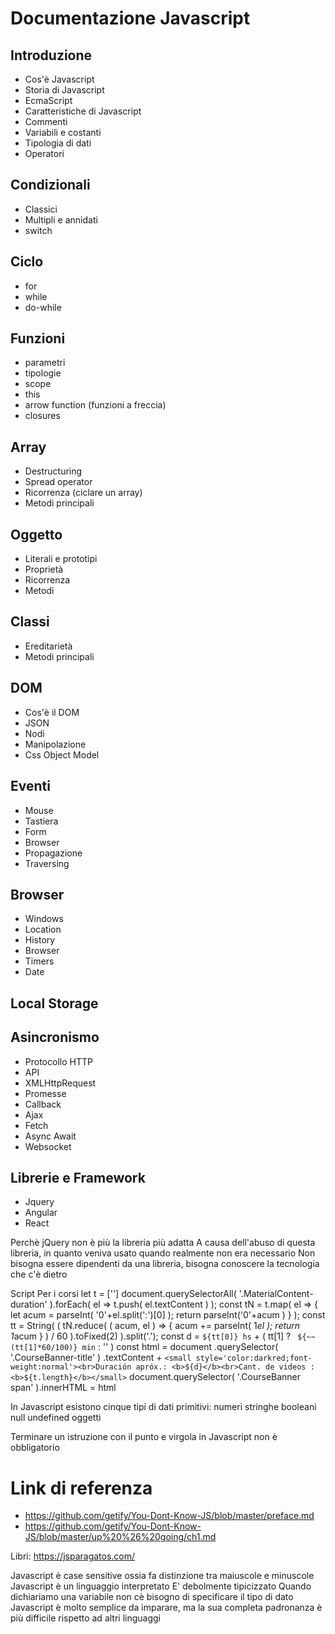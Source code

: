# Documentazione Javascript 

## Introduzione
- Cos'è Javascript 
- Storia di Javascript 
- EcmaScript
- Caratteristiche di Javascript
- Commenti
- Variabili e costanti
- Tipologia di dati
- Operatori

## Condizionali
- Classici
- Multipli e annidati
- switch

## Ciclo
- for
- while
- do-while

## Funzioni
- parametri
- tipologie
- scope
- this
- arrow function (funzioni a freccia)
- closures

## Array
- Destructuring
- Spread operator
- Ricorrenza (ciclare un array)
- Metodi principali

## Oggetto
- Literali e prototipi
- Proprietà
- Ricorrenza 
- Metodi

## Classi
- Ereditarietà
- Metodi principali

## DOM
- Cos'è il DOM
- JSON
- Nodi
- Manipolazione
- Css Object Model

## Eventi
- Mouse
- Tastiera
- Form
- Browser
- Propagazione
- Traversing

## Browser
- Windows
- Location
- History
- Browser
- Timers
- Date

## Local Storage 

## Asincronismo
- Protocollo HTTP
- API
- XMLHttpRequest
- Promesse
- Callback
- Ajax
- Fetch
- Async Await
- Websocket

## Librerie e Framework
- Jquery
- Angular
- React


Perchè jQuery non è più la libreria più adatta
A causa dell'abuso di questa libreria, in quanto veniva usato quando realmente non era necessario
Non bisogna essere dipendenti da una libreria, bisogna conoscere la tecnologia che c'è dietro


Script Per i corsi
let t = ['']
document.querySelectorAll( '.MaterialContent-duration' ).forEach( el => t.push( el.textContent ) );
const tN = t.map( el => { let acum = parseInt( '0'+el.split(':')[0] ); return parseInt('0'+acum ) } );
const tt = String( ( tN.reduce( ( acum, el ) => { acum += parseInt( 1*el ); return 1*acum } ) / 60 ).toFixed(2) ).split('.');
const d = `${tt[0]} hs` + ( tt[1] ? ` ${~~(tt[1]*60/100)} min` : '' )
const html = document
  .querySelector( '.CourseBanner-title' )
  .textContent + `<small style='color:darkred;font-weight:normal'><br>Duración apróx.: <b>${d}</b><br>Cant. de videos : <b>${t.length}</b></small>`
document.querySelector( '.CourseBanner span' ).innerHTML = html

In Javascript esistono cinque tipi di dati primitivi:
numeri
stringhe
booleani
null
undefined
oggetti


Terminare un istruzione con il punto e virgola in Javascript non è obbligatorio


# Link di referenza 
- https://github.com/getify/You-Dont-Know-JS/blob/master/preface.md 
- https://github.com/getify/You-Dont-Know-JS/blob/master/up%20%26%20going/ch1.md

Libri:  https://jsparagatos.com/

Javascript è case sensitive ossia fa distinzione tra maiuscole e minuscole
Javascript è un linguaggio interpretato
E' debolmente tipicizzato
Quando dichiariamo una variabile non cè bisogno di specificare il tipo di dato
Javascript è molto semplice da imparare, ma la sua completa padronanza è più difficile rispetto ad altri linguaggi